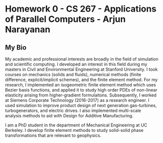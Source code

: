 # Homework 0 - CS 267 - Applications of Parallel Computers - Arjun Narayanan
## My Bio
My academic and professional interests are broadly in the field of simulation and scientific computing. I developed an interest in this field during my masters in Civil and Environmental Engineering at Stanford University. I took courses on mechanics (solids and fluids), numerical methods (finite difference, explicit/implicit schemes), and the finite element method. For my research, I implemented an isogeometric finite element method which uses Bezier basis functions, and applied it to study high order PDEs of non-linear elasticity arising from higher-gradient formulaitons. Subsequently, I worked at Siemens Corporate Technology (2016-2017) as a research engineer. I used simulation to improve product design of next generation gas-turbines, turbogenerators, and electric drives. I also implemented multi-scale analysis methods to aid with Design for Additive Manufacturing.

I am a PhD student in the department of Mechanical Engineering at UC Berkeley. I develop finite element methods to study solid-solid phase transformations that are relevant to geophysics.


